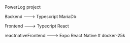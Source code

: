 PowerLog project

Backend ---> Typescript MariaDb

Frontend ---> Typecript React

reactnativeFrontend ---> Expo React Native
#   d o c k e r - 2 5 k  
 